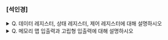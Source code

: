 ### [석인경]

<details>
  <summary> Q. 데이터 레지스터, 상태 레지스터, 제어 레지스터에 대해 설명하시오 </summary>
  
- 데이터 레지스터 : CPU와 입출력 장치 사이에 주고받을 데이터가 담기는 레지스터
- 상태 레지스터 : 입출력 장치가 입출력 작업을 할 준비가 되었는지, 완료가 되었는지 오류가 없는지 등 상태 정보 저장
- 제어 레지스터 : 입출력 장치가 수행할 내용에 대한 제어 정보와 명령을 저장

</details>

<details>
  <summary> Q. 메모리 맵 입출력과 고립형 입출력에 대해 설명하시오 </summary>
메모리 맵 입출력 : 메모리에 접근하기 위한 주소 공간과 입출력 장치에 접근하기 위한 주소 공간을 하나의 주소 공간으로 간주하는 방법

고립형 입출력 : 메모리를 위한 주소 공간과 입출력장치를 위한 주소 공간을 분리하는 방법
  
</details>
